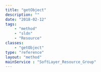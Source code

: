 ```yaml
---
title: "getObject"
description: ""
date: "2018-02-12"
tags:
    - "method"
    - "sldn"
    - "Resource"
classes:
    - "getObject"
type: "reference"
layout: "method"
mainService : "SoftLayer_Resource_Group"
---
```

